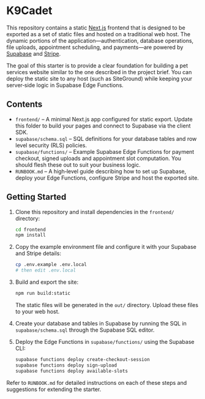# K9Cadet

This repository contains a static [Next.js](https://nextjs.org/) frontend that is designed to be exported as a set of static files and hosted on a traditional web host.  The dynamic portions of the application—authentication, database operations, file uploads, appointment scheduling, and payments—are powered by [Supabase](https://supabase.com) and [Stripe](https://stripe.com).

The goal of this starter is to provide a clear foundation for building a pet services website similar to the one described in the project brief.  You can deploy the static site to any host (such as SiteGround) while keeping your server‑side logic in Supabase Edge Functions.

## Contents

* `frontend/` – A minimal Next.js app configured for static export.  Update this folder to build your pages and connect to Supabase via the client SDK.
* `supabase/schema.sql` – SQL definitions for your database tables and row level security (RLS) policies.
* `supabase/functions/` – Example Supabase Edge Functions for payment checkout, signed uploads and appointment slot computation.  You should flesh these out to suit your business logic.
* `RUNBOOK.md` – A high‑level guide describing how to set up Supabase, deploy your Edge Functions, configure Stripe and host the exported site.

## Getting Started

1.  Clone this repository and install dependencies in the `frontend/` directory:

    ```sh
    cd frontend
    npm install
    ```

2.  Copy the example environment file and configure it with your Supabase and Stripe details:

    ```sh
    cp .env.example .env.local
    # then edit .env.local
    ```

3.  Build and export the site:

    ```sh
    npm run build:static
    ```

    The static files will be generated in the `out/` directory.  Upload these files to your web host.

4.  Create your database and tables in Supabase by running the SQL in `supabase/schema.sql` through the Supabase SQL editor.

5.  Deploy the Edge Functions in `supabase/functions/` using the Supabase CLI:

    ```sh
    supabase functions deploy create-checkout-session
    supabase functions deploy sign-upload
    supabase functions deploy available-slots
    ```

Refer to `RUNBOOK.md` for detailed instructions on each of these steps and suggestions for extending the starter.

